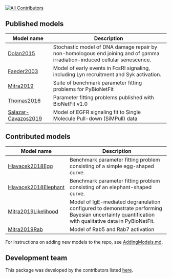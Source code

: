 [![All Contributors](https://img.shields.io/github/all-contributors/RuleWorld/RuleHub/HEAD)](#contributors-)

## Published models
Model name| Description
--------- | ---------
[Dolan2015](Published/Dolan2015)  | Stochastic model of DNA damage repair by non-homologous end joining and of gamma irradiation-induced cellular senescence.
[Faeder2003](Published/Faeder2003)  | Model of early events in FcεRI signaling, including Lyn recruitment and Syk activation. 
[Mitra2019](Published/Mitra2019) | Suite of benchmark parameter fitting problems for PyBioNetFit
[Thomas2016](Published/Thomas2016) | Parameter fitting problems published with BioNetFit v1.0
[Salazar-Cavazos2019](Published/Salazar-Cavazos2019) | Model of EGFR signaling fit to Single Molecule Pull-down (SiMPull) data

## Contributed models
Model name| Description
--------- | ---------
[Hlavacek2018Egg](Contributed/Hlavacek2018Egg) | Benchmark parameter fitting problem consisting of a simple egg-shaped curve.
[Hlavacek2018Elephant](Contributed/Hlavacek2018Elephant)  | Benchmark parameter fitting problem consisting of an elephant-shaped curve.
[Mitra2019Likelihood](Contributed/Mitra2019Likelihood) | Model of IgE-mediated degranulation configured to demonstrate performing Bayesian uncertainty quantification with qualitative data in PyBioNetFit. 
[Mitra2019Rab](Contributed/Mitra2019Rab) | Model of Rab5 and Rab7 activation

For instructions on adding new models to the repo, see [AddingModels.md](AddingModels.md).

## Development team
This package was developed by the contributors listed [here](CONTRIBUTORS.md).
